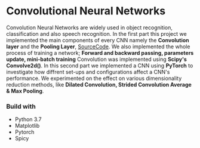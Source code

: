 # Convolutional Neural Networks

Convolution Neural Networks are widely used in object recognition, classification and also speech recognition. In the first part this project we implemented the main components of every CNN namely the 
**Convolution layer** and the **Pooling Layer**,  [SourceCode](https://gitlab.com/timos/convolutional-neural-networks/tree/master/mlp). We also implemented the whole process of training a network; **Forward and backward passing, parameters update, mini-batch training** Convolution was implemented using **Scipy's Convolve2d()**. In this second part we implemented a CNN using **PyTorch** to investigate how diffrent
set-ups and configurations affect a CNN's performance. We experimented on the effect on various dimensionality reduction methods, like **Dilated Convolution, Strided Convolution Average & Max Pooling**.

### Build with

* Python 3.7
* Matplotlib
* Pytorch
* Spicy

